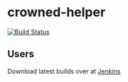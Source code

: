 # crowned-helper
[![Build Status](https://jenkins.battleland.eu/buildStatus/icon?job=BattleLand%27s+Crowned+Helper&build=2)](https://jenkins.battleland.eu/job/BattleLand's%20Crowned%20Helper/2/)

## Users
Download latest builds over at [Jenkins](https://jenkins.battleland.eu/job/BattleLand's%20Crowned%20Helper/)
